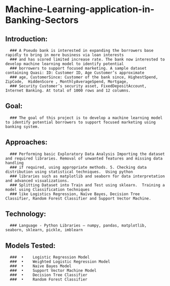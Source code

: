 #  Machine-Learning-application-in-Banking-Sectors 

## Introduction:

      ### A Pseudo bank is interested in expanding the borrowers base rapidly to bring in more business via loan interests
      ### and has scored limited increase rate. The bank now interested to develop machine learning model to identify potential
      ### borrowers to support focused marketing. A sample dataset containing Quasi: ID: Customer ID, Age Customer’s approximate
      ### age, CustomerSince: Customer of the bank since, HighestSpend, ZipCode,  HiddenScore , MonthlyAverageSpend, Mortgage, 
      ### Security Customer’s security asset, FixedDepositAccount, Internet Banking. At total of 1000 rows and 12 columns.

## Goal:

      ### The goal of this project is to develop a machine learning model to identify potential borrowers to support focused marketing using banking system.
                            
## Approaches: 

      ### Performing basic Exploratory Data Analysis Importing the dataset and required libraries. Removal of unwanted features and missing data handling
      ### if required, using appropriate methods. 5. Checking data distribution using statistical techniques.  Using python
      ### libraries such as matplotlib and seaborn for data interpretation and advanced visualizations. 
      ### Splitting Dataset into Train and Test using sklearn.  Training a model using Classification techniques
      ### like Logistics Regression, Naïve Bayes, Decision Tree Classifier, Random Forest Classifier and Support Vector Machine. 
      
## Technology: 
      ### Language - Python Libraries – numpy, pandas, matplotlib, seaborn, sklearn, pickle, imblearn 
      
## Models Tested:  

      ###  •	Logistic Regression Model 
      ###  •	Weighted Logistic Regression Model 
      ###  •	Naive Bayes Model 
      ###  •	Support Vector Machine Model
      ###  •	Decision Tree Classifier
      ###  •	Random Forest Classifier 

